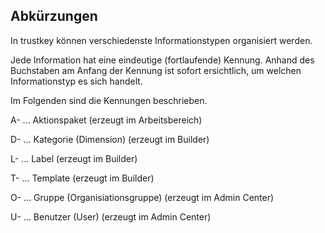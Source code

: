 ## Abkürzungen
In trustkey können verschiedenste Informationstypen organisiert werden.

Jede Information hat eine eindeutige (fortlaufende) Kennung. Anhand des Buchstaben am Anfang der Kennung ist sofort ersichtlich, um welchen Informationstyp es sich handelt.

Im Folgenden sind die Kennungen beschrieben.

A- ... Aktionspaket (erzeugt im Arbeitsbereich)

D- ... Kategorie (Dimension) (erzeugt im Builder)

L- ... Label (erzeugt im Builder)

T- ... Template (erzeugt im Builder)

O- ... Gruppe (Organisiationsgruppe) (erzeugt im Admin Center)

U- ... Benutzer (User) (erzeugt im Admin Center)

